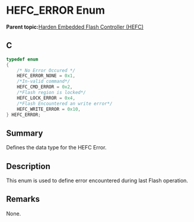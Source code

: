 # HEFC\_ERROR Enum

**Parent topic:**[Harden Embedded Flash Controller \(HEFC\)](GUID-483B2DE9-95CB-4DD4-9F85-592F15C38EFA.md)

## C

```c
typedef enum
{
    /* No Error Occured */
    HEFC_ERROR_NONE = 0x1,
    /*In-valid command*/
    HEFC_CMD_ERROR = 0x2,
    /*Flash region is locked*/
    HEFC_LOCK_ERROR = 0x4,
    /*Flash Encountered an write error*/
    HEFC_WRITE_ERROR = 0x10,
} HEFC_ERROR;

```

## Summary

Defines the data type for the HEFC Error.

## Description

This enum is used to define error encountered during last Flash operation.

## Remarks

None.

